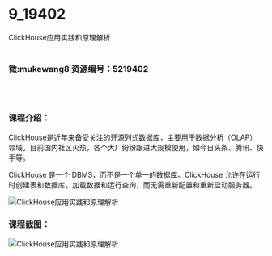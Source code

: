 # 9_19402
ClickHouse应用实践和原理解析
<br/></br>
<h3>微:mukewang8 资源编号：5219402</h3>
<br/></br>
<h3>课程介绍：</h3>
<p><a title="查看与 ClickHouse 相关的文章" target="_blank">ClickHouse</a>是近年来备受关注的开源列式数据库，主要用于数据分析（OLAP）领域。目前国内社区火热，各个大厂纷纷跟进大规模使用，如今日头条、腾讯、快手等。</p>
<p>ClickHouse 是一个 DBMS，而不是一个单一的数据库。ClickHouse 允许在运行时创建表和数据库，加载数据和运行查询，而无需重新配置和重新启动服务器。</p>
<p><img src="https://www.ko996.com/wp-content/uploads/img/2021/04/1-22-300x168.png" alt="ClickHouse应用实践和原理解析"></p>
<div class="info-desc">
<h3>课程截图：</h3>
<p><img src="https://www.ko996.com/wp-content/uploads/img/2021/04/2-22.png" alt="ClickHouse应用实践和原理解析"></p>


			
</div>
